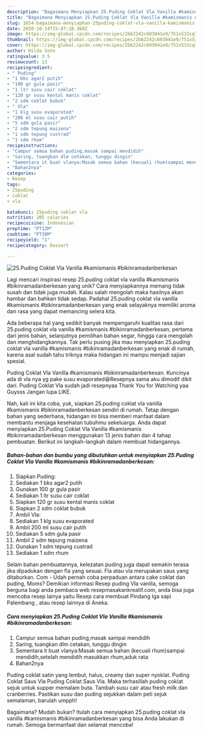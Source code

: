 ```yaml
---
description: "Bagaimana Menyiapkan 25.Puding Coklat Vla Vanilla #kamismanis #bikinramadanberkesan Anti Gagal"
title: "Bagaimana Menyiapkan 25.Puding Coklat Vla Vanilla #kamismanis #bikinramadanberkesan Anti Gagal"
slug: 1654-bagaimana-menyiapkan-25puding-coklat-vla-vanilla-kamismanis-bikinramadanberkesan-anti-gagal
date: 2020-10-14T15:47:18.360Z
image: https://img-global.cpcdn.com/recipes/2b62242c603041e9/751x532cq70/25puding-coklat-vla-vanilla-kamismanis-bikinramadanberkesan-foto-resep-utama.jpg
thumbnail: https://img-global.cpcdn.com/recipes/2b62242c603041e9/751x532cq70/25puding-coklat-vla-vanilla-kamismanis-bikinramadanberkesan-foto-resep-utama.jpg
cover: https://img-global.cpcdn.com/recipes/2b62242c603041e9/751x532cq70/25puding-coklat-vla-vanilla-kamismanis-bikinramadanberkesan-foto-resep-utama.jpg
author: Hilda Soto
ratingvalue: 3.5
reviewcount: 13
recipeingredient:
- " Puding"
- "1 bks agar2 putih"
- "100 gr gula pasir"
- "1 ltr susu cair coklat"
- "120 gr susu kental manis coklat"
- "2 sdm coklat bubuk"
- " Vla"
- "1 klg susu evaporated"
- "200 ml susu cair putih"
- "5 sdm gula pasir"
- "2 sdm tepung maizena"
- "1 sdm tepung custrad"
- "1 sdm rhum"
recipeinstructions:
- "Campur semua bahan puding,masak sampai mendidih"
- "Saring, tuangkan dlm cetakan, tunggu dingin"
- "Sementara it buat vlanya:Masak semua bahan (kecuali rhum)sampai mendidih,setelah mendidih masukkan rhum,aduk rata"
- "Bahan2nya"
categories:
- Resep
tags:
- 25puding
- coklat
- vla

katakunci: 25puding coklat vla 
nutrition: 205 calories
recipecuisine: Indonesian
preptime: "PT12M"
cooktime: "PT38M"
recipeyield: "1"
recipecategory: Dessert

---
```



![25.Puding Coklat Vla Vanilla #kamismanis #bikinramadanberkesan](https://img-global.cpcdn.com/recipes/2b62242c603041e9/751x532cq70/25puding-coklat-vla-vanilla-kamismanis-bikinramadanberkesan-foto-resep-utama.jpg)

Lagi mencari inspirasi resep 25.puding coklat vla vanilla #kamismanis #bikinramadanberkesan yang unik? Cara menyiapkannya memang tidak susah dan tidak juga mudah. Kalau salah mengolah maka hasilnya akan hambar dan bahkan tidak sedap. Padahal 25.puding coklat vla vanilla #kamismanis #bikinramadanberkesan yang enak selayaknya memiliki aroma dan rasa yang dapat memancing selera kita.

Ada beberapa hal yang sedikit banyak mempengaruhi kualitas rasa dari 25.puding coklat vla vanilla #kamismanis #bikinramadanberkesan, pertama dari jenis bahan, selanjutnya pemilihan bahan segar, hingga cara mengolah dan menghidangkannya. Tak perlu pusing jika mau menyiapkan 25.puding coklat vla vanilla #kamismanis #bikinramadanberkesan yang enak di rumah, karena asal sudah tahu triknya maka hidangan ini mampu menjadi sajian spesial.

Puding Coklat Vla Vanilla #kamismanis #bikinramadanberkesan. Kuncinya ada di vla nya yg pake susu evaporated😆Resepnya sama aku dimodif dikit dari. Puding Coklat Vla sudah jadi resepnyaa Thank You for Watching yaa Guysss Jangan lupa LIKE.


Nah, kali ini kita coba, yuk, siapkan 25.puding coklat vla vanilla #kamismanis #bikinramadanberkesan sendiri di rumah. Tetap dengan bahan yang sederhana, hidangan ini bisa memberi manfaat dalam membantu menjaga kesehatan tubuhmu sekeluarga. Anda dapat menyiapkan 25.Puding Coklat Vla Vanilla #kamismanis #bikinramadanberkesan menggunakan 13 jenis bahan dan 4 tahap pembuatan. Berikut ini langkah-langkah dalam membuat hidangannya.

<!--inarticleads1-->

##### Bahan-bahan dan bumbu yang dibutuhkan untuk menyiapkan 25.Puding Coklat Vla Vanilla #kamismanis #bikinramadanberkesan:

1. Siapkan  Puding:
1. Sediakan 1 bks agar2 putih
1. Gunakan 100 gr gula pasir
1. Sediakan 1 ltr susu cair coklat
1. Siapkan 120 gr susu kental manis coklat
1. Siapkan 2 sdm coklat bubuk
1. Ambil  Vla:
1. Sediakan 1 klg susu evaporated
1. Ambil 200 ml susu cair putih
1. Sediakan 5 sdm gula pasir
1. Ambil 2 sdm tepung maizena
1. Gunakan 1 sdm tepung custrad
1. Sediakan 1 sdm rhum


Selain bahan pembuatannya, kelezatan puding juga dapat semakin terasa jika dipadukan dengan fla yang sesuai. Fla atau vla merupakan saus yang ditaburkan. Com - Udah pernah coba perpaduan antara cake coklat dan puding, Moms? Demikian informasi Resep puding Vla vanilla, semoga berguna bagi anda pembaca web resepmasakankreatif.com, anda bisa juga mencoba resep lainya yaitu Resep cara membuat Pindang Iga sapi Palembang , atau resep lainnya di Aneka. 

<!--inarticleads2-->

##### Cara menyiapkan 25.Puding Coklat Vla Vanilla #kamismanis #bikinramadanberkesan:

1. Campur semua bahan puding,masak sampai mendidih
1. Saring, tuangkan dlm cetakan, tunggu dingin
1. Sementara it buat vlanya:Masak semua bahan (kecuali rhum)sampai mendidih,setelah mendidih masukkan rhum,aduk rata
1. Bahan2nya


Puding coklat satin yang lembut, halus, creamy dan super nyoklat. Puding Coklat Saus Vla Puding Coklat Saus Vla. Maka terhasillah puding coklat sejuk untuk supper memalam buta. Tambah susu cair atau fresh milk dan cranberries. Pastikan susu dan puding sejukkan dalam peti sejuk semalaman, barulah umpph! 

Bagaimana? Mudah bukan? Itulah cara menyiapkan 25.puding coklat vla vanilla #kamismanis #bikinramadanberkesan yang bisa Anda lakukan di rumah. Semoga bermanfaat dan selamat mencoba!
